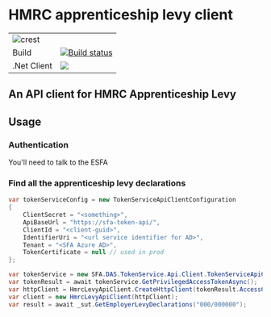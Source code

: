 # HMRC apprenticeship levy client
|               |               |
| ------------- | ------------- |
|![crest](https://assets.publishing.service.gov.uk/static/images/govuk-crest-bb9e22aff7881b895c2ceb41d9340804451c474b883f09fe1b4026e76456f44b.png) ||
| Build | [![Build status]()]() |
| .Net Client |[![](https://img.shields.io/nuget/v/HMRC.ESFA.Levy.Api.Client.svg)](https://www.nuget.org/packages/HMRC.ESFA.Levy.Api.Client/)| 

## An API client for HMRC Apprenticeship Levy


## Usage

### Authentication

You'll need to talk to the ESFA

### Find all the apprenticeship levy declarations 

```c#
var tokenServiceConfig = new TokenServiceApiClientConfiguration
{
    ClientSecret = "<something>",
    ApiBaseUrl = "https://sfa-token-api/",
    ClientId = "<client-guid>",
    IdentifierUri = "<url service identifier for AD>",
    Tenant = "<SFA Azure AD>",
    TokenCertificate = null // used in prod
};

var tokenService = new SFA.DAS.TokenService.Api.Client.TokenServiceApiClient(tokenServiceConfig);
var tokenResult = await tokenService.GetPrivilegedAccessTokenAsync();
var httpClient = HmrcLevyApiClient.CreateHttpClient(tokenResult.AccessCode, "https://hmrc-api-url/");
var client = new HmrcLevyApiClient(httpClient);
var result = await _sut.GetEmployerLevyDeclarations("000/000000");
```